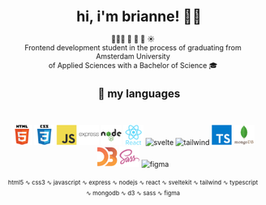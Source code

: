 <div id="toc" align="center">
  <ul style="list-style: none">
    <summary>
      <h1> hi, i'm brianne! 👋🏽 </h1>
    </summary>
  </ul>
</div>

<p style="underline" align="center">🧘🏽‍♀️ 📮 🚏 🎠 ☀️ <br /> Frontend development student in the process of graduating from Amsterdam University <br /> of Applied Sciences with a Bachelor of Science 🎓 </p>

<div id="toc" align="center">
  <ul style="list-style: none">
    <summary>
      <h2 align="center"> 💌 my languages </h2>
    </summary>
  </ul>
</div>

<br />

<p align="center">
  <img src="https://raw.githubusercontent.com/devicons/devicon/master/icons/html5/html5-original-wordmark.svg" alt="html5" width="40" height="40"/>
  <img src="https://raw.githubusercontent.com/devicons/devicon/master/icons/css3/css3-original-wordmark.svg" alt="css3" width="40" height="40"/>
  <img src="https://raw.githubusercontent.com/devicons/devicon/master/icons/javascript/javascript-original.svg" alt="javascript" width="40" height="40"/>
  <img src="https://raw.githubusercontent.com/devicons/devicon/master/icons/express/express-original-wordmark.svg" alt="express" width="40" height="40"/>
  <img src="https://raw.githubusercontent.com/devicons/devicon/master/icons/nodejs/nodejs-original-wordmark.svg" alt="nodejs" width="40" height="40"/>
  <img src="https://raw.githubusercontent.com/devicons/devicon/master/icons/react/react-original-wordmark.svg" alt="react" width="40" height="40"/>
  <img src="https://upload.wikimedia.org/wikipedia/commons/1/1b/Svelte_Logo.svg" alt="svelte" width="40" height="40"/>
  <img src="https://www.vectorlogo.zone/logos/tailwindcss/tailwindcss-icon.svg" alt="tailwind" width="40" height="40"/>
  <img src="https://raw.githubusercontent.com/devicons/devicon/master/icons/typescript/typescript-original.svg" alt="typescript" width="40" height="40"/>
  <img src="https://raw.githubusercontent.com/devicons/devicon/master/icons/mongodb/mongodb-original-wordmark.svg" alt="mongodb" width="40" height="40"/>
  <img src="https://raw.githubusercontent.com/devicons/devicon/master/icons/d3js/d3js-original.svg" alt="d3js" width="40" height="40"/>
  <img src="https://raw.githubusercontent.com/devicons/devicon/master/icons/sass/sass-original.svg" alt="sass" width="40" height="40"/>
  <img src="https://www.vectorlogo.zone/logos/figma/figma-icon.svg" alt="figma" width="40" height="40"/>
</p>

<p align="center"> <sub>html5  ∿  css3  ∿  javascript  ∿  express  ∿  nodejs  ∿  react  ∿  sveltekit  ∿  tailwind  ∿  typescript  ∿  mongodb  ∿  d3  ∿  sass  ∿  figma</sub> </p>

<br />

